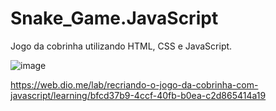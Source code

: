 # Snake_Game.JavaScript
Jogo da cobrinha utilizando HTML, CSS e JavaScript.

![image](https://user-images.githubusercontent.com/91574553/167202644-d5bdab41-d7ef-4201-91f6-6c45a18718ee.png)



https://web.dio.me/lab/recriando-o-jogo-da-cobrinha-com-javascript/learning/bfcd37b9-4ccf-40fb-b0ea-c2d865414a19
